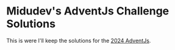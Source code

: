 # Midudev's AdventJs Challenge Solutions

This is were I'll keep the solutions for the [2024 AdventJs](https://adventjs.dev/).
